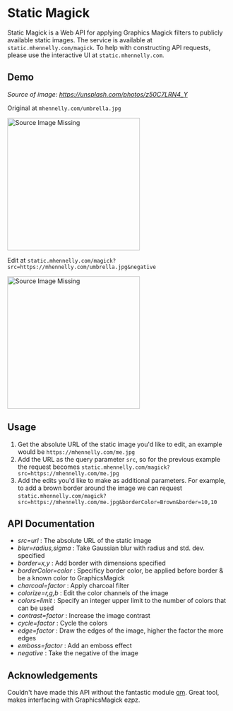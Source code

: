 # Static Magick

Static Magick is a Web API for applying Graphics Magick filters
to publicly available static images. The service is available
at ```static.mhennelly.com/magick```. To help with constructing
API requests, please use the interactive UI at ```static.mhennelly.com```.

## Demo

*Source of image: https://unsplash.com/photos/z50C7LRN4_Y*

Original at ```mhennelly.com/umbrella.jpg```

<img src='https://mhennelly.com/umbrella.jpg' width='300px' alt='Source Image Missing'/>

Edit at ```static.mhennelly.com/magick?src=https://mhennelly.com/umbrella.jpg&negative```

<img src='https://static.mhennelly.com/magick?src=https://mhennelly.com/umbrella.jpg&negative' width='300px' alt='Source Image Missing'/>

## Usage

1. Get the absolute URL of the static image you'd like to edit,
an example would be ```https://mhennelly.com/me.jpg```
2. Add the URL as the query parameter ```src```, so for the
previous example the request becomes ```static.mhennelly.com/magick?src=https://mhennelly.com/me.jpg```
3. Add the edits you'd like to make as additional parameters. For example, to add a brown
border around the image we can request 
```static.mhennelly.com/magick?src=https://mhennelly.com/me.jpg&borderColor=Brown&border=10,10```

## API Documentation

- *src=url* : The absolute URL of the static image
- *blur=radius,sigma* : Take Gaussian blur with radius and std. dev. specified
- *border=x,y* : Add border with dimensions specified
- *borderColor=color* : Specificy border color, be applied before border & be a known color to
GraphicsMagick
- *charcoal=factor* : Apply charcoal filter
- *colorize=r,g,b* : Edit the color channels of the image
- *colors=limit* : Specify an integer upper limit to the number of colors that can be used
- *contrast=factor* : Increase the image contrast
- *cycle=factor* : Cycle the colors
- *edge=factor* : Draw the edges of the image, higher the factor the more edges
- *emboss=factor* : Add an emboss effect
- *negative* : Take the negative of the image

## Acknowledgements

Couldn't have made this API without the fantastic module [gm](https://aheckmann.github.io/gm/).
Great tool, makes interfacing with GraphicsMagick ezpz.

